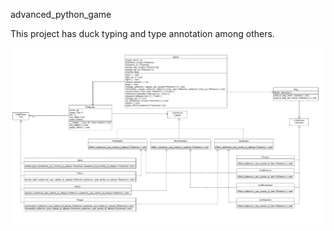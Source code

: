advanced_python_game

This project has duck typing and type annotation among others.

![](https://github.com/davillafer/advanced_python_game/blob/main/Diagram.png)
